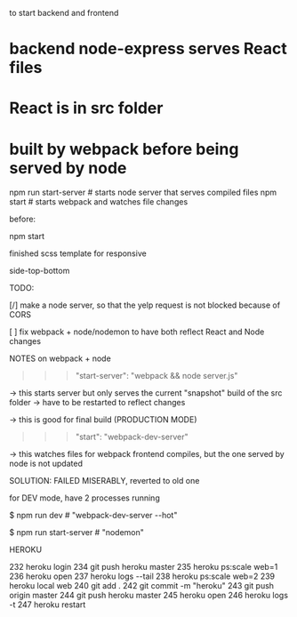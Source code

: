 to start backend and frontend
# backend node-express serves React files
# React is in src folder
# built by webpack before being served by node

npm run start-server        # starts node server that serves compiled files
npm start       # starts webpack and watches file changes

before:

npm start


finished scss template for responsive

side-top-bottom



TODO:

[/] make a node server, so that the yelp request
is not blocked because of CORS

[ ] fix webpack + node/nodemon to have both
reflect React and Node changes


NOTES on webpack + node

>>> "start-server": "webpack && node server.js"

-> this starts server but only serves the current "snapshot" build of the
src folder
-> have to be restarted to reflect changes

-> this is good for final build (PRODUCTION MODE)

>>> "start": "webpack-dev-server"

-> this watches files for webpack frontend compiles, but the one served by node
is not updated



SOLUTION:  FAILED MISERABLY, reverted to old one

for DEV mode, have 2 processes running

$ npm run dev       # "webpack-dev-server --hot"

$ npm run start-server    # "nodemon"




HEROKU

  232  heroku login
  234  git push heroku master
  235  heroku ps:scale web=1
  236  heroku open
  237  heroku logs --tail
  238  heroku ps:scale web=2
  239  heroku local web
  240  git add .
  242  git commit -m "heroku"
  243  git push origin master
  244  git push heroku master
  245  heroku open
  246  heroku logs -t
  247  heroku restart

